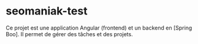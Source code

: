 # seomaniak-test
Ce projet est une application Angular (frontend) et un backend en [Spring Boo]. Il permet de gérer des tâches et des projets.

